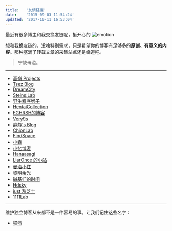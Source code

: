 ```yaml
---
title:   '友情链接'
date:    '2015-09-03 11:54:24'
updated: '2017-10-11 16:53:04'
---
```


最近有很多博主和我交换友链呢，挺开心的 ![emotion](https://ooo.0o0.ooo/2016/07/27/57989a5e3cbdb.jpg)

想和我换友链的，没啥特别需求，只是希望你的博客有足够多的**原创、有意义的内容**。那种塞满了转载文章的采集站点还是绕道吧。

> 宁缺毋滥。

- - - - - -

* [高嶺 Projects](http://www.takanenote.com/)
* [Tsez Blog](https://blog.tse.moe/)
* [DreamCity](https://www.littleqiu.net/)
* [Steins;Lab](http://steinslab.xyz)
* [野生程序猴子](https://ljason.cn/)
* [HentaiCollection](https://hencolle.com/)
* [FGHRSH的博客](https://www.fghrsh.net/)
* [Very9s](http://very9s.net/)
* [静静's Blog](https://kernel.moe/)
* [ChionLab](https://blog.chionlab.moe/)
* [FindSpace](https://www.findhao.net/)
* [小霖](https://xiaolin.in/)
* [小忆博客](http://blog.iiwo.vip/)
* [Hanaasagi](https://blog.dreamfever.me/)
* [LiarOnce 的小站](https://www.liaronce.win)
* [曼治小住](https://www.mtxz.org/)
* [黎明余光](https://blog.lim-light.com/)
* [碱基们的时间](http://nanguage.org/)
* [Hdsky](https://hdsky.pw/)
* [just 涨芝士](http://cheesekun.top)
* [1111Lab](https://1111lab.org)

--------

维护独立博客从来都不是一件容易的事。让我们记住这些名字：

* [喵呜](https://nnya.cat)
